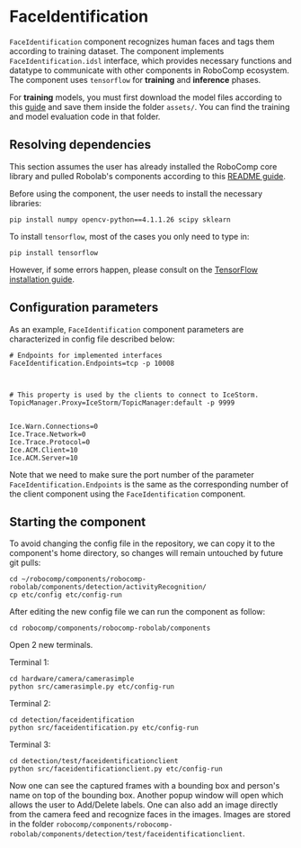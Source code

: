 # FaceIdentification

`FaceIdentification` component recognizes human faces and tags them according to training dataset. The component implements `FaceIdentification.idsl` interface, which  provides necessary functions and datatype to communicate with other components in RoboComp ecosystem. The component uses `tensorflow` for **training** and **inference** phases.

For **training** models, you must first download the model files according to this [guide](Model.txt) and save them inside the folder `assets/`. You can find the training and model evaluation code in that folder.

## Resolving dependencies

This section assumes the user has already installed the RoboComp core library and pulled Robolab's components according to this [README guide](https://github.com/robocomp/robocomp).

Before using the component, the user needs to install the necessary libraries:
```
pip install numpy opencv-python==4.1.1.26 scipy sklearn
```
To install `tensorflow`, most of the cases you only need to type in:
```
pip install tensorflow
```
However, if some errors happen, please consult on the [TensorFlow installation guide](https://www.tensorflow.org/install/pip).

## Configuration parameters

As an example, `FaceIdentification` component parameters are characterized in config file described below:

```
# Endpoints for implemented interfaces
FaceIdentification.Endpoints=tcp -p 10008



# This property is used by the clients to connect to IceStorm.
TopicManager.Proxy=IceStorm/TopicManager:default -p 9999


Ice.Warn.Connections=0
Ice.Trace.Network=0
Ice.Trace.Protocol=0
Ice.ACM.Client=10
Ice.ACM.Server=10
```

Note that we need to make sure the port number of the parameter `FaceIdentification.Endpoints` is the same as the corresponding number of the client component using the `FaceIdentification` component.

## Starting the component
To avoid changing the config file in the repository, we can copy it to the component's home directory, so changes will remain untouched by future git pulls:
```
cd ~/robocomp/components/robocomp-robolab/components/detection/activityRecognition/
cp etc/config etc/config-run
```

After editing the new config file we can run the component as follow:

```
cd robocomp/components/robocomp-robolab/components
```
Open 2 new terminals.

Terminal 1:
```
cd hardware/camera/camerasimple
python src/camerasimple.py etc/config-run
```

Terminal 2:
```
cd detection/faceidentification
python src/faceidentification.py etc/config-run
```

Terminal 3:
```
cd detection/test/faceidentificationclient
python src/faceidentificationclient.py etc/config-run
```

Now one can see the captured frames with a bounding box and person's name on top of the bounding box. Another popup window will open which allows the user to Add/Delete labels. One can also add an image directly from the camera feed and recognize faces in the images. Images are stored in the folder `robocomp/components/robocomp-robolab/components/detection/test/faceidentificationclient`.
